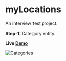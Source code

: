 # myLocations
An interview test project.

**Step-1:** Category entity.

**Live [Demo](https://nadavshaar.github.io/myLocations/)**

![Categories](https://user-images.githubusercontent.com/8030614/95834903-3d2a8280-0d46-11eb-9ce7-e59273638a4c.gif)
